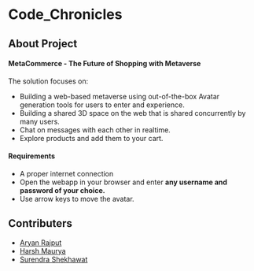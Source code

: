 # Code_Chronicles

## About Project
#### MetaCommerce - The Future of Shopping with Metaverse

The solution focuses on:
- Building a web-based metaverse using out-of-the-box Avatar generation tools for users to enter and
experience.
- Building a shared 3D space on the web that is shared concurrently by many users. 
- Chat on messages with each other in realtime.
- Explore products and add them to your cart.

#### Requirements

- A proper internet connection
- Open the webapp in your browser and enter **any username and password of your choice.**
- Use arrow keys to move the avatar.

## Contributers

- [Aryan Rajput](https://github.com/AryanRajput2083)
- [Harsh Maurya](https://github.com/Harsh-byte-369)
- [Surendra Shekhawat](https://github.com/7654SSS)
